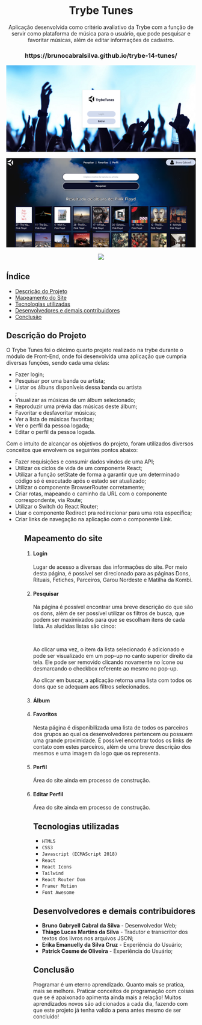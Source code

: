 <h1 align="center">Trybe Tunes</h1>

<p align="center">Aplicação desenvolvida como critério avaliativo da Trybe com a função de servir como plataforma de música para o usuário, que pode pesquisar e favoritar músicas, além de editar informações de cadastro.

<h3 align="center">https://brunocabralsilva.github.io/trybe-14-tunes/</h3>

![Tela Inicial da Aplicação](src/images/login.png)

![Menu principal](src/images/interno.png)

<p align="center">
<img src="http://img.shields.io/static/v1?label=STATUS&message=EM%20DESENVOLVIMENTO&color=GREEN&style=for-the-badge"/>
</p>

<h2> Índice</h2>

* [Descrição do Projeto](#descrição-do-projeto)
* [Mapeamento do Site](#mapeamento)
* [Tecnologias utilizadas](#tecnologias-utilizadas)
* [Desenvolvedores e demais contribuidores](#pessoas-envolvidas)
* [Conclusão](#conclusão)


<h2 id="descrição-do-projeto">Descrição do Projeto</h2>

<p>O Trybe Tunes foi o décimo quarto projeto realizado na trybe durante o módulo de Front-End, onde foi desenvolvida uma aplicação que cumpria diversas funções, sendo cada uma delas:<p>

<ul>
    <li>Fazer login;</li>
    <li>Pesquisar por uma banda ou artista;</li>
    <li>Listar os álbuns disponíveis dessa banda ou artista</li>;
    <li>Visualizar as músicas de um álbum selecionado;</li>
    <li>Reproduzir uma prévia das músicas deste álbum;</li>
    <li>Favoritar e desfavoritar músicas;</li>
    <li>Ver a lista de músicas favoritas;</li>
    <li>Ver o perfil da pessoa logada;</li>
    <li>Editar o perfil da pessoa logada.</li>
</ul>

<p>
    Com o intuito de alcançar os objetivos do projeto, foram utilizados diversos conceitos que envolvem os seguintes pontos abaixo:
</p>

<ul>
    <li>Fazer requisições e consumir dados vindos de uma API;</li>
    <li>Utilizar os ciclos de vida de um componente React;</li>
    <li>Utilizar a função setState de forma a garantir que um determinado código só é executado após o estado ser   atualizado;</li>
    <li>Utilizar o componente BrowserRouter corretamente;</li>
    <li>Criar rotas, mapeando o caminho da URL com o componente correspondente, via Route;</li>
    <li>Utilizar o Switch do React Router;</li>
    <li>Usar o componente Redirect pra redirecionar para uma rota específica;</li>
    <li>Criar links de navegação na aplicação com o componente Link.</li>
<ul>

<h2 id="mapeamento">Mapeamento do site </h2>

<ol>
<li><h4>Login</h4></li> 

<p>Lugar de acesso a diversas das informações do site. Por meio desta página, é possível ser direcionado para as páginas Dons, Rituais, Fetiches, Parceiros, Garou Nordeste e Matilha da Kombi.</p>

<p> </p>

<li><h4>Pesquisar</h4></li> 
<p>Na página é possível encontrar uma breve descrição do que são os dons, além de ser possível utilizar os filtros de busca, que podem ser maximixados para que se escolham itens de cada lista. As aludidas listas são cinco:</p>

<br>
<p>Ao clicar uma vez, o item da lista selecionado é adicionado e pode ser visualizado em um pop-up no canto superior direito da tela. Ele pode ser removido clicando novamente no ícone ou desmarcando o checkbox referente ao mesmo no pop-up.</p>
<p>Ao clicar em buscar, a aplicação retorna uma lista com todos os dons que se adequam aos filtros selecionados.</p>

<li><h4>Álbum</h4></li>


<li><h4>Favoritos</h4></li>

<p>Nesta página é disponibilizada uma lista de todos os parceiros dos grupos ao qual os desenvolvedores pertencem ou possuem uma grande proximidade. É possível encontrar todos os links de contato com estes parceiros, além de uma breve descrição dos mesmos e uma imagem da logo que os representa.</p>

<li><h4>Perfil</h4></li>

<p> Área do site ainda em processo de construção.</p>

<li><h4>Editar Perfil</h4></li>

<p> Área do site ainda em processo de construção.</p>

<h2 id="tecnologias-utilizadas">Tecnologias utilizadas</h2>

* `HTML5`
* `CSS3`
* `Javascript (ECMAScript 2018)`
* `React`
* `React Icons`
* `Tailwind`
* `React Router Dom`
* `Framer Motion`
* `Font Awesome`

<h2 id="pessoas-envolvidas">Desenvolvedores e demais contribuidores</h2>

* <strong>Bruno Gabryell Cabral da Silva</strong> - Desenvolvedor Web;
* <strong>Thiago Lucas Martins da Silva</strong> - Tradutor e transcritor dos textos dos livros nos arquivos JSON;
* <strong>Erika Emanuelly da Silva Cruz</strong> - Experiência do Usuário;
* <strong>Patrick Cosme de Oliveira</strong> - Experiência do Usuário;

<h2 id="conclusão">Conclusão</h2>

<p>Programar é um eterno aprendizado. Quanto mais se pratica, mais se melhora. Praticar conceitos de programação com coisas que se é apaixonado apimenta ainda mais a relação! Muitos aprendizados novos são adicionados a cada dia, fazendo com que este projeto já tenha valido a pena antes mesmo de ser concluído!</p>
